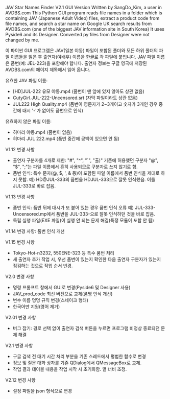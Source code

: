 JAV Star Names Finder V2.1 GUI Version
Written by SangDo_Kim, a user in AVDBS.com
This Python GUI program reads file names in a folder which is containing JAV (Japanese Adult Video) files,
extract a product code from file names, and search a star name on Google UK search results
from AVDBS.com (one of the biggest JAV information site in South Korea)
It uses Pyside6 and its Designer. Converted py files from Designer were not changed by me.

이 파이썬 GUI 프로그램은 JAV(일본 야동) 파일이 포함된 폴더와 모든 하위 폴더의 파일 이름들을 읽은 후
출연자(여배우) 이름을 한글로 각 파일에 붙입니다. JAV 파일 이름은 품번(예: JEL-223)을 포함해야 합니다.
출연자 정보는 구글 영국에 저장된 AVDBS.com의 페이지 제목에서 읽어 옵니다.

유효한 JAV 파일 이름:
- [HD]JUL-222 유모 야동.mp4 (품번이 맨 앞에 있지 않아도 상관 없음)
- CutyGirl.JUL-222-Uncensored.srt (자막 파일이라도 상관 없음)
- JUL222 High Quality.mp4 (품번이 영문자가 2~3개이고 숫자가 3개인 경우 중간에 대시 '-'가 없어도 품번으로 인식)

유효하지 않은 파일 이름:
- 히마리 야동.mp4 (품번이 없음)
- 히마리 JUL 222.mp4 (품번 중간에 공백이 있으면 안 됨)

V1.12 변경 사항
- 출연자 구분자를 4개로 제한: "#", "^", "`", "출)"
   기존에 허용했던 구분자 "@", "$", ";"는 파일 이름에서 흔히 사용되므로 구분자로 쓰지 않기로 함.
- 품번 인식: 특수 문자(@, $, ', & 등)이 포함된 파일 이름에서 품번 인식을 제대로 하지 못함.
예) HD@JUL-333의 품번을 HDJUL-333으로 잘못 인식했음. 이를 JUL-333로 바로 잡음.

V1.13 변경 사항
- 품번 인식: 품번 뒤에 대시가 또 붙어 있는 경우 품번 인식 오류
   예) JUL-333-Uncensored.mp에서 품번을 JUL-333-으로 잘못 인식하던 것을 바로 잡음.
- 독립 실행 파일(EXE 파일)이 실행 안 되는 문제 해결(특정 모듈이 포함 안 됨)

V1.14 변경 사항: 품번 인식 개선

V1.15 변경 사항
- Tokyo-Hot-n3232, 550ENE-323 등 특수 품번 처리
- 새 출연자 추가 작업 시, 우선 품번이 있는지 확인한 다음 출연자 구분자가 있는지 점검하는 것으로 작업 순서 번경.

V2.0 변경 사항
- 명령 프롬프트 창에서 GUI로 변경(Pyside6 및 Designer 사용)
- JAV_prod_code 최신 버전으로 교체(품명 인식 개선)
- 변수 이름 명명 규칙 변경(스네이크 형태)
- 한국어만 지원(영어 제거)

V2.01 변경 사항
- 버그 잡기: 경로 선택 없이 출연자 검색 버튼을 누르면 프로그램 비정상 종료되던 문제 해결

V2.1 변경 사항
- 구글 검색 전 대기 시간 처리 부분을 기존 스레드에서 평범한 함수로 변경
- 정보 및 질문 대화 상자를 기존 QDialog에서 QMessageBox로 교제.
- 작업 결과 테이블 내용을 작업 시작 시 초기화함. 열 너비 조정.

V2.12 변경 사항
- 설정 파일을 json 형식으로 변경

